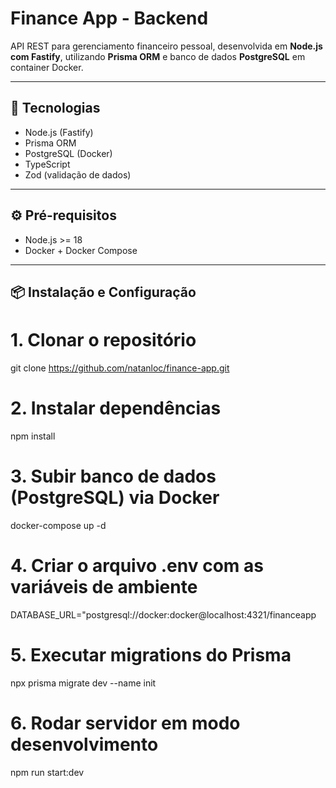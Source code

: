 # Finance App - Backend

API REST para gerenciamento financeiro pessoal, desenvolvida em **Node.js com Fastify**, utilizando **Prisma ORM** e banco de dados **PostgreSQL** em container Docker.

---

## 🚀 Tecnologias

- Node.js (Fastify)
- Prisma ORM
- PostgreSQL (Docker)
- TypeScript
- Zod (validação de dados)

---

## ⚙️ Pré-requisitos

- Node.js >= 18
- Docker + Docker Compose

---

## 📦 Instalação e Configuração

# 1. Clonar o repositório
git clone https://github.com/natanloc/finance-app.git

# 2. Instalar dependências
npm install

# 3. Subir banco de dados (PostgreSQL) via Docker
docker-compose up -d

# 4. Criar o arquivo .env com as variáveis de ambiente
DATABASE_URL="postgresql://docker:docker@localhost:4321/financeapp

# 5. Executar migrations do Prisma
npx prisma migrate dev --name init

# 6. Rodar servidor em modo desenvolvimento
npm run start:dev
